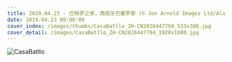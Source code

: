 ```yaml
---
title: 2019.04.23 - 巴特罗之家，西班牙巴塞罗那 (© Jon Arnold Images Ltd/Alamy)
date: 2019.04.23 00:00:00
cover_index: /images/thumbs/CasaBatllo_ZH-CN2826447794_533x300.jpg
cover_detail: /images/CasaBatllo_ZH-CN2826447794_1920x1080.jpg
---
```


![CasaBatllo](/images/CasaBatllo_ZH-CN2826447794_1920x1080.jpg)
